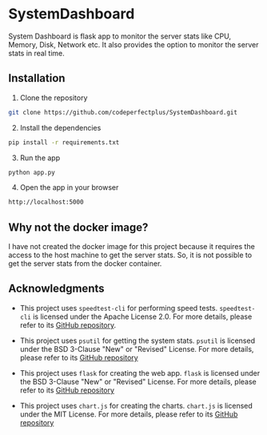# SystemDashboard

System Dashboard is flask app to monitor the server stats like CPU, Memory, Disk, Network etc. It also provides the option to monitor the server stats in real time.

## Installation

1. Clone the repository

```bash
git clone https://github.com/codeperfectplus/SystemDashboard.git
```

2. Install the dependencies

```bash
pip install -r requirements.txt
```

3. Run the app

```bash
python app.py
```

4. Open the app in your browser

```bash
http://localhost:5000
```


## Why not the docker image?

I have not created the docker image for this project because it requires the access to the host machine to get the server stats. So, it is not possible to get the server stats from the docker container.


## Acknowledgments

- This project uses `speedtest-cli` for performing speed tests. `speedtest-cli` is licensed under the Apache License 2.0. For more details, please refer to its [GitHub repository](https://github.com/sivel/speedtest-cli).

- This project uses `psutil` for getting the system stats. `psutil` is licensed under the BSD 3-Clause "New" or "Revised" License. For more details, please refer to its [GitHub repository](https://github.com/giampaolo/psutil)

- This project uses `flask` for creating the web app. `flask` is licensed under the BSD 3-Clause "New" or "Revised" License. For more details, please refer to its [GitHub repository](https://github.com/pallets/flask)

- This project uses `chart.js` for creating the charts. `chart.js` is licensed under the MIT License. For more details, please refer to its [GitHub repository](https://github.com/chartjs/Chart.js)
